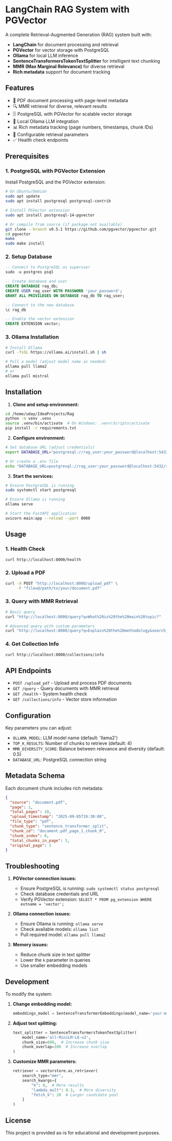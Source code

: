 # LangChain RAG System with PGVector

A complete Retrieval-Augmented Generation (RAG) system built with:
- **LangChain** for document processing and retrieval
- **PGVector** for vector storage with PostgreSQL
- **Ollama** for local LLM inference
- **SentenceTransformersTokenTextSplitter** for intelligent text chunking
- **MMR (Max Marginal Relevance)** for diverse retrieval
- **Rich metadata** support for document tracking

## Features

- 📄 PDF document processing with page-level metadata
- 🔍 MMR retrieval for diverse, relevant results
- 🗄️ PostgreSQL with PGVector for scalable vector storage
- 🤖 Local Ollama LLM integration
- 📊 Rich metadata tracking (page numbers, timestamps, chunk IDs)
- 🔧 Configurable retrieval parameters
- ✅ Health check endpoints

## Prerequisites

### 1. PostgreSQL with PGVector Extension

Install PostgreSQL and the PGVector extension:

```bash
# On Ubuntu/Debian
sudo apt update
sudo apt install postgresql postgresql-contrib

# Install PGVector extension
sudo apt install postgresql-14-pgvector

# Or compile from source (if package not available)
git clone --branch v0.5.1 https://github.com/pgvector/pgvector.git
cd pgvector
make
sudo make install
```

### 2. Setup Database

```sql
-- Connect to PostgreSQL as superuser
sudo -u postgres psql

-- Create database and user
CREATE DATABASE rag_db;
CREATE USER rag_user WITH PASSWORD 'your_password';
GRANT ALL PRIVILEGES ON DATABASE rag_db TO rag_user;

-- Connect to the new database
\c rag_db

-- Enable the vector extension
CREATE EXTENSION vector;
```

### 3. Ollama Installation

```bash
# Install Ollama
curl -fsSL https://ollama.ai/install.sh | sh

# Pull a model (adjust model name as needed)
ollama pull llama2
# or
ollama pull mistral
```

## Installation

1. **Clone and setup environment:**
```bash
cd /home/uday/IdeaProjects/Rag
python -m venv .venv
source .venv/bin/activate  # On Windows: .venv\Scripts\activate
pip install -r requirements.txt
```

2. **Configure environment:**
```bash
# Set database URL (adjust credentials)
export DATABASE_URL="postgresql://rag_user:your_password@localhost:5432/rag_db"

# Or create a .env file
echo "DATABASE_URL=postgresql://rag_user:your_password@localhost:5432/rag_db" > .env
```

3. **Start the services:**
```bash
# Ensure PostgreSQL is running
sudo systemctl start postgresql

# Ensure Ollama is running
ollama serve

# Start the FastAPI application
uvicorn main:app --reload --port 8000
```

## Usage

### 1. Health Check
```bash
curl http://localhost:8000/health
```

### 2. Upload a PDF
```bash
curl -X POST "http://localhost:8000/upload_pdf" \
     -F "file=@/path/to/your/document.pdf"
```

### 3. Query with MMR Retrieval
```bash
# Basic query
curl "http://localhost:8000/query?q=What%20is%20the%20main%20topic?"

# Advanced query with custom parameters
curl "http://localhost:8000/query?q=Explain%20the%20methodology&search_type=mmr&k=6&lambda_mult=0.3"
```

### 4. Get Collection Info
```bash
curl http://localhost:8000/collections/info
```

## API Endpoints

- `POST /upload_pdf` - Upload and process PDF documents
- `GET /query` - Query documents with MMR retrieval
- `GET /health` - System health check
- `GET /collections/info` - Vector store information

## Configuration

Key parameters you can adjust:

- `OLLAMA_MODEL`: LLM model name (default: 'llama2')
- `TOP_K_RESULTS`: Number of chunks to retrieve (default: 4)
- `MMR_DIVERSITY_SCORE`: Balance between relevance and diversity (default: 0.5)
- `DATABASE_URL`: PostgreSQL connection string

## Metadata Schema

Each document chunk includes rich metadata:

```json
{
  "source": "document.pdf",
  "page": 1,
  "total_pages": 10,
  "upload_timestamp": "2025-09-05T19:30:00",
  "file_type": "pdf",
  "chunk_type": "sentence_transformer_split",
  "chunk_id": "document.pdf_page_1_chunk_0",
  "chunk_index": 0,
  "total_chunks_in_page": 3,
  "original_page": 1
}
```

## Troubleshooting

1. **PGVector connection issues:**
   - Ensure PostgreSQL is running: `sudo systemctl status postgresql`
   - Check database credentials and URL
   - Verify PGVector extension: `SELECT * FROM pg_extension WHERE extname = 'vector';`

2. **Ollama connection issues:**
   - Ensure Ollama is running: `ollama serve`
   - Check available models: `ollama list`
   - Pull required model: `ollama pull llama2`

3. **Memory issues:**
   - Reduce chunk size in text splitter
   - Lower the `k` parameter in queries
   - Use smaller embedding models

## Development

To modify the system:

1. **Change embedding model:**
   ```python
   embeddings_model = SentenceTransformerEmbeddings(model_name='your-model-name')
   ```

2. **Adjust text splitting:**
   ```python
   text_splitter = SentenceTransformersTokenTextSplitter(
       model_name='all-MiniLM-L6-v2',
       chunk_size=600,  # Increase chunk size
       chunk_overlap=100  # Increase overlap
   )
   ```

3. **Customize MMR parameters:**
   ```python
   retriever = vectorstore.as_retriever(
       search_type="mmr",
       search_kwargs={
           "k": 8,  # More results
           "lambda_mult": 0.3,  # More diversity
           "fetch_k": 20  # Larger candidate pool
       }
   )
   ```

## License

This project is provided as-is for educational and development purposes.
